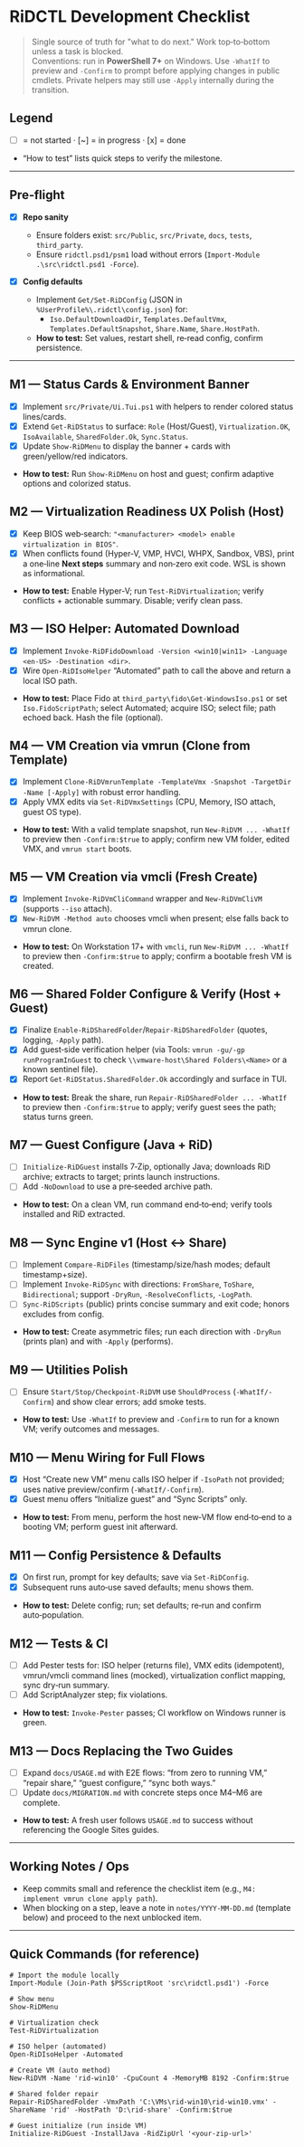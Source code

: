 # RiDCTL Development Checklist

> Single source of truth for "what to do next." Work top‑to‑bottom unless a task is blocked.  
> Conventions: run in **PowerShell 7+** on Windows. Use `-WhatIf` to preview and `-Confirm` to prompt before applying changes in public cmdlets. Private helpers may still use `-Apply` internally during the transition.

## Legend
- [ ] = not started · [~] = in progress · [x] = done
- “How to test” lists quick steps to verify the milestone.

---

## Pre‑flight
- [x] **Repo sanity**
  - Ensure folders exist: `src/Public`, `src/Private`, `docs`, `tests`, `third_party`.
  - Ensure `ridctl.psd1/psm1` load without errors (`Import-Module .\src\ridctl.psd1 -Force`).

- [x] **Config defaults**
  - Implement `Get/Set-RiDConfig` (JSON in `%UserProfile%\.ridctl\config.json`) for:
    - `Iso.DefaultDownloadDir`, `Templates.DefaultVmx`, `Templates.DefaultSnapshot`, `Share.Name`, `Share.HostPath`.
  - **How to test:** Set values, restart shell, re‑read config, confirm persistence.

---

## M1 — Status Cards & Environment Banner
- [x] Implement `src/Private/Ui.Tui.ps1` with helpers to render colored status lines/cards.
- [x] Extend `Get-RiDStatus` to surface: `Role` (Host/Guest), `Virtualization.OK`, `IsoAvailable`, `SharedFolder.Ok`, `Sync.Status`.
- [x] Update `Show-RiDMenu` to display the banner + cards with green/yellow/red indicators.
- **How to test:** Run `Show-RiDMenu` on host and guest; confirm adaptive options and colorized status.

## M2 — Virtualization Readiness UX Polish (Host)
- [x] Keep BIOS web‑search: `"<manufacturer> <model> enable virtualization in BIOS"`.
- [x] When conflicts found (Hyper‑V, VMP, HVCI, WHPX, Sandbox, VBS), print a one‑line **Next steps** summary and non‑zero exit code. WSL is shown as informational.
- **How to test:** Enable Hyper‑V; run `Test-RiDVirtualization`; verify conflicts + actionable summary. Disable; verify clean pass.

## M3 — ISO Helper: Automated Download
- [x] Implement `Invoke-RiDFidoDownload -Version <win10|win11> -Language <en-US> -Destination <dir>`.
- [x] Wire `Open-RiDIsoHelper` “Automated” path to call the above and return a local ISO path.
- **How to test:** Place Fido at `third_party\fido\Get-WindowsIso.ps1` or set `Iso.FidoScriptPath`; select Automated; acquire ISO; select file; path echoed back. Hash the file (optional).

## M4 — VM Creation via vmrun (Clone from Template)
- [x] Implement `Clone-RiDVmrunTemplate -TemplateVmx -Snapshot -TargetDir -Name [-Apply]` with robust error handling.
- [x] Apply VMX edits via `Set-RiDVmxSettings` (CPU, Memory, ISO attach, guest OS type).
- **How to test:** With a valid template snapshot, run `New-RiDVM ... -WhatIf` to preview then `-Confirm:$true` to apply; confirm new VM folder, edited VMX, and `vmrun start` boots.

## M5 — VM Creation via vmcli (Fresh Create)
- [x] Implement `Invoke-RiDVmCliCommand` wrapper and `New-RiDVmCliVM` (supports `--iso` attach).
- [x] `New-RiDVM -Method auto` chooses vmcli when present; else falls back to vmrun clone.
- **How to test:** On Workstation 17+ with `vmcli`, run `New-RiDVM ... -WhatIf` to preview then `-Confirm:$true` to apply; confirm a bootable fresh VM is created.

## M6 — Shared Folder Configure & Verify (Host + Guest)
- [x] Finalize `Enable-RiDSharedFolder`/`Repair-RiDSharedFolder` (quotes, logging, `-Apply` path).
- [x] Add guest‑side verification helper (via Tools: `vmrun -gu/-gp runProgramInGuest` to check `\\vmware-host\Shared Folders\<Name>` or a known sentinel file).
- [x] Report `Get-RiDStatus.SharedFolder.Ok` accordingly and surface in TUI.
- **How to test:** Break the share, run `Repair-RiDSharedFolder ... -WhatIf` to preview then `-Confirm:$true` to apply; verify guest sees the path; status turns green.

## M7 — Guest Configure (Java + RiD)
- [ ] `Initialize-RiDGuest` installs 7‑Zip, optionally Java; downloads RiD archive; extracts to target; prints launch instructions.
- [ ] Add `-NoDownload` to use a pre‑seeded archive path.
- **How to test:** On a clean VM, run command end‑to‑end; verify tools installed and RiD extracted.

## M8 — Sync Engine v1 (Host ↔ Share)
- [ ] Implement `Compare-RiDFiles` (timestamp/size/hash modes; default timestamp+size).
- [ ] Implement `Invoke-RiDSync` with directions: `FromShare`, `ToShare`, `Bidirectional`; support `-DryRun`, `-ResolveConflicts`, `-LogPath`.
- [ ] `Sync-RiDScripts` (public) prints concise summary and exit code; honors excludes from config.
- **How to test:** Create asymmetric files; run each direction with `-DryRun` (prints plan) and with `-Apply` (performs).

## M9 — Utilities Polish
- [ ] Ensure `Start/Stop/Checkpoint-RiDVM` use `ShouldProcess` (`-WhatIf/-Confirm`) and show clear errors; add smoke tests.
- **How to test:** Use `-WhatIf` to preview and `-Confirm` to run for a known VM; verify outcomes and messages.

## M10 — Menu Wiring for Full Flows
- [x] Host “Create new VM” menu calls ISO helper if `-IsoPath` not provided; uses native preview/confirm (`-WhatIf/-Confirm`).
- [x] Guest menu offers “Initialize guest” and “Sync Scripts” only.
- **How to test:** From menu, perform the host new‑VM flow end‑to‑end to a booting VM; perform guest init afterward.

## M11 — Config Persistence & Defaults
- [x] On first run, prompt for key defaults; save via `Set-RiDConfig`.
- [x] Subsequent runs auto‑use saved defaults; menu shows them.
- **How to test:** Delete config; run; set defaults; re‑run and confirm auto‑population.

## M12 — Tests & CI
- [ ] Add Pester tests for: ISO helper (returns file), VMX edits (idempotent), vmrun/vmcli command lines (mocked), virtualization conflict mapping, sync dry‑run summary.
- [ ] Add ScriptAnalyzer step; fix violations.
- **How to test:** `Invoke-Pester` passes; CI workflow on Windows runner is green.

## M13 — Docs Replacing the Two Guides
- [ ] Expand `docs/USAGE.md` with E2E flows: “from zero to running VM,” “repair share,” “guest configure,” “sync both ways.”
- [ ] Update `docs/MIGRATION.md` with concrete steps once M4–M6 are complete.
- **How to test:** A fresh user follows `USAGE.md` to success without referencing the Google Sites guides.

---

## Working Notes / Ops
- Keep commits small and reference the checklist item (e.g., `M4: implement vmrun clone apply path`).
- When blocking on a step, leave a note in `notes/YYYY‑MM‑DD.md` (template below) and proceed to the next unblocked item.

---

## Quick Commands (for reference)

```pwsh
# Import the module locally
Import-Module (Join-Path $PSScriptRoot 'src\ridctl.psd1') -Force

# Show menu
Show-RiDMenu

# Virtualization check
Test-RiDVirtualization

# ISO helper (automated)
Open-RiDIsoHelper -Automated

# Create VM (auto method)
New-RiDVM -Name 'rid-win10' -CpuCount 4 -MemoryMB 8192 -Confirm:$true

# Shared folder repair
Repair-RiDSharedFolder -VmxPath 'C:\VMs\rid-win10\rid-win10.vmx' -ShareName 'rid' -HostPath 'D:\rid-share' -Confirm:$true

# Guest initialize (run inside VM)
Initialize-RiDGuest -InstallJava -RidZipUrl '<your-zip-url>'
```
